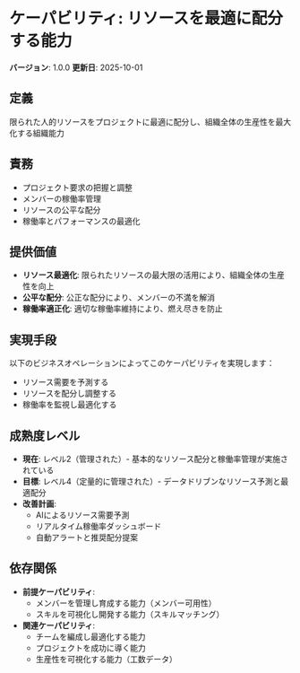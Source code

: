 # ケーパビリティ: リソースを最適に配分する能力

**バージョン**: 1.0.0
**更新日**: 2025-10-01

## 定義

限られた人的リソースをプロジェクトに最適に配分し、組織全体の生産性を最大化する組織能力

## 責務

- プロジェクト要求の把握と調整
- メンバーの稼働率管理
- リソースの公平な配分
- 稼働率とパフォーマンスの最適化

## 提供価値

- **リソース最適化**: 限られたリソースの最大限の活用により、組織全体の生産性を向上
- **公平な配分**: 公正な配分により、メンバーの不満を解消
- **稼働率適正化**: 適切な稼働率維持により、燃え尽きを防止

## 実現手段

以下のビジネスオペレーションによってこのケーパビリティを実現します：

- リソース需要を予測する
- リソースを配分し調整する
- 稼働率を監視し最適化する

## 成熟度レベル

- **現在**: レベル2（管理された）- 基本的なリソース配分と稼働率管理が実施されている
- **目標**: レベル4（定量的に管理された）- データドリブンなリソース予測と最適配分
- **改善計画**:
  - AIによるリソース需要予測
  - リアルタイム稼働率ダッシュボード
  - 自動アラートと推奨配分提案

## 依存関係

- **前提ケーパビリティ**:
  - メンバーを管理し育成する能力（メンバー可用性）
  - スキルを可視化し開発する能力（スキルマッチング）
- **関連ケーパビリティ**:
  - チームを編成し最適化する能力
  - プロジェクトを成功に導く能力
  - 生産性を可視化する能力（工数データ）

